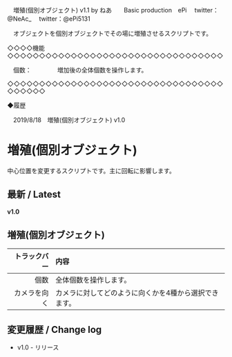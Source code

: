 
　増殖(個別オブジェクト) v1.1 by ねあ　　Basic production　ePi
　twitter：@NeAc_
　twitter：@ePi5131

　オブジェクトを個別オブジェクトでその場に増殖させるスクリプトです。

◇◇◇◇機能◇◇◇◇◇◇◇◇◇◇◇◇◇◇◇◇◇◇◇◇◇◇◇◇◇◇◇◇◇◇◇◇◇◇




　個数：
　　　　増加後の全体個数を操作します。




◇◇◇◇◇◇◇◇◇◇◇◇◇◇◇◇◇◇◇◇◇◇◇◇◇◇◇◇◇◇◇◇◇◇◇◇◇◇◇◇



◆履歴

　2019/8/18　増殖(個別オブジェクト) v1.0


# 増殖(個別オブジェクト)

中心位置を変更するスクリプトです。主に回転に影響します。

## 最新 / Latest

**v1.0**


## 増殖(個別オブジェクト)

| トラックバー | 内容 |
| -: | :- |
| 個数 | 全体個数を操作します。 |
| カメラを向く | カメラに対してどのように向くかを4種から選択できます。 |

## 変更履歴 / Change log

- v1.0 - リリース
